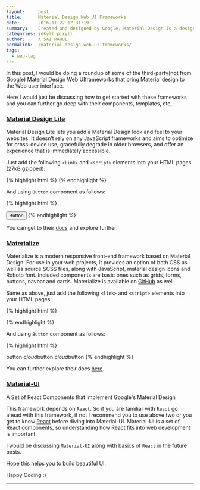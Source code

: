 ```yaml
---
layout:     post
title:      Material Design Web UI Frameworks
date:       2016-11-22 12:31:19
summary:    Created and designed by Google, Material Design is a design language that combines the classic principles of successful design along with innovation and technology. Google's goal is to develop a system of design that allows for a unified user experience across all their products on any platform.
categories: jekyll pixyll
author:     A SAI RAHUL
permalink:  /material-design-web-ui-frameworks/
tags:
  - web-tag
---
```


In this post, I would be doing a roundup of some of the third-party(not from Google) Material Design Web UIframeworks that bring Material design to the Web user interface.

Here I would just be discussing how to get started with these frameworks and you can further go deep with their components, templates, etc,.

### [Material Design Lite](https://getmdl.io)

Material Design Lite lets you add a Material Design look and feel to your websites. It doesn’t rely on any JavaScript frameworks and aims to optimize for cross-device use, gracefully degrade in older browsers, and offer an experience that is immediately accessible.

Just add the following `<link>` and `<script>` elements into your HTML pages (27kB gzipped):

{% highlight html %}
    <link rel="stylesheet" href="https://fonts.googleapis.com/icon?family=Material+Icons">
    <link rel="stylesheet" href="https://code.getmdl.io/1.2.1/material.indigo-pink.min.css">
    <script defer src="https://code.getmdl.io/1.2.1/material.min.js"></script>
{% endhighlight %}

And using `Button` component as follows:

{% highlight html %}
<html>
<head>
    <link rel="stylesheet" href="https://fonts.googleapis.com/icon?family=Material+Icons">
    <link rel="stylesheet" href="https://code.getmdl.io/1.2.1/material.indigo-pink.min.css">
    <script defer src="https://code.getmdl.io/1.2.1/material.min.js"></script>
</head>

<body>
    <!-- Accent-colored raised button with ripple -->
    <button class="mdl-button mdl-js-button mdl-button--raised mdl-js-ripple-effect mdl-button--accent">
      Button
    </button>

</body>
</html>
{% endhighlight %}

You can get to their [docs](https://getmdl.io/components/index.html) and explore further.

### [Materialize](http://materializecss.com)

Materialize is a modern responsive front-end framework based on Material Design. For use in your web projects, it provides an option of both CSS as well as source SCSS files, along with JavaScript, material design icons and Roboto font. Included components are basic ones such as grids, forms, buttons, navbar and cards. Materialize is available on [GitHub](https://github.com/Dogfalo/materialize) as well.

Same as above, just add the following `<link>` and `<script>` elements into your HTML pages:

{% highlight html %}
  <!-- Compiled and minified CSS -->
  <link rel="stylesheet" href="https://cdnjs.cloudflare.com/ajax/libs/materialize/0.97.8/css/materialize.min.css">
  <!-- Compiled and minified JavaScript -->
  <script src="https://cdnjs.cloudflare.com/ajax/libs/materialize/0.97.8/js/materialize.min.js"></script>
{% endhighlight %}

And using `Button` component as follows:

{% highlight html %}
<!DOCTYPE html>
<html>
<head>
    <!-- Compiled and minified CSS -->
    <link rel="stylesheet" href="https://cdnjs.cloudflare.com/ajax/libs/materialize/0.97.8/css/materialize.min.css">
    <!-- Compiled and minified JavaScript -->
    <script src="https://cdnjs.cloudflare.com/ajax/libs/materialize/0.97.8/js/materialize.min.js"></script>
</head>

<body>
    <a class="waves-effect waves-light btn">button</a>
    <a class="waves-effect waves-light btn"><i class="material-icons left">cloud</i>button</a>
    <a class="waves-effect waves-light btn"><i class="material-icons right">cloud</i>button</a>
</body>
</html>
{% endhighlight %}

You can further explore their docs [here](http://materializecss.com/buttons.html).


### [Material-UI](http://www.material-ui.com/#/)

A Set of React Components that Implement Google's Material Design

This framework depends on `React`. So if you are familiar with `React` go ahead with this framework, if not I recommend you to use above two or you get to know [React](https://facebook.github.io/react/) before diving into Material-UI. Material-UI is a set of React components, so understanding how React fits into web development is important.

I would be discussing `Material-UI` along with basics of `React` in the future posts. 

Hope this helps you to build beautiful UI.

Happy Coding :)


---

